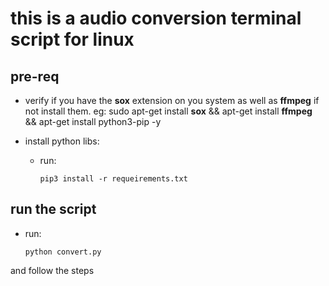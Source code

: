 
# this is a audio conversion terminal script for linux

## pre-req

- verify if you have the **sox** extension on you system as well as **ffmpeg** if not install them.
eg: sudo apt-get install **sox** && apt-get install **ffmpeg** && apt-get install python3-pip -y


- install python libs:
    - run:

        ```pip3 install -r requeirements.txt```



## run the script

- run: 

    ```python convert.py```


and follow the steps
